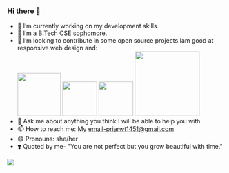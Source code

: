 ### Hi there 👋


- 🔭 I’m currently working on my development skills.
- 🌱 I’m a B.Tech CSE sophomore.
- 👯 I’m looking to contribute in some open source projects.Iam good at responsive web design and:<br><img src="https://cdn3.iconfinder.com/data/icons/logos-and-brands-adobe/512/267_Python-512.png" width="100" length="80" />   <img src="https://upload.wikimedia.org/wikipedia/commons/thumb/1/18/ISO_C%2B%2B_Logo.svg/1822px-ISO_C%2B%2B_Logo.svg.png" width="80" length="80" />   <img src="https://cdn.icon-icons.com/icons2/2415/PNG/512/c_original_logo_icon_146611.png" width="80" length="80" /> <img src="https://nyesteventuretech.com/images/django-development.png" width="150" length="150" /><br>
- 💬 Ask me about anything you think I will be able to help you with.
- 📫 How to reach me: My email-priarwt1451@gmail.com
- 😄 Pronouns: she/her
- ❣️ Quoted by me-    "You are not perfect but you grow beautiful with time."
<img src="https://thumbs.gfycat.com/DecimalInfiniteKiskadee-size_restricted.gif" />

